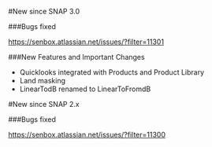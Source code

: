 #New since SNAP 3.0

###Bugs fixed

https://senbox.atlassian.net/issues/?filter=11301

###New Features and Important Changes

* Quicklooks integrated with Products and Product Library
* Land masking
* LinearTodB renamed to LinearToFromdB

#New since SNAP 2.x

###Bugs fixed

https://senbox.atlassian.net/issues/?filter=11300



